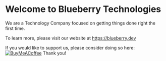 # Welcome to Blueberry Technologies
We are a Technology Company focused on getting things done right the first time.

To learn more, please visit our website at https://blueberry.dev


If you would like to support us, please consider doing so here:
[![BuyMeACoffee](https://img.shields.io/badge/Buy%20Me%20a%20Coffee-ffdd00?style=flat&logo=buy-me-a-coffee&logoColor=black)](https://www.buymeacoffee.com/blueberrytech) Thank you!
